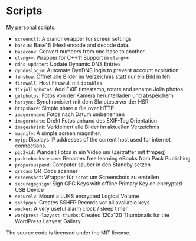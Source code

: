 Scripts
=======

My personal scripts.

* `screenctl`: A xrandr wrapper for screen settings
* `base16`: Base16 (Hex) encode and decode data.
* `baseconv`: Convert numbers from one base to another
* `clang++`: Wrapper for C++11 Support in `clang++`
* `ddns-updater`: Update Dynamic DNS Entries
* `dyndnslogin`: Automate DynDNS login to prevent account expiration
* `fehshow`: Öffnet alle Bilder im Verzeichnis statt nur ein Bild in feh
* `firewall`: Host Firewall mit `iptables`
* `fixjollaphotos`: Add EXIF timestamp, rotate and rename Jolla photos
* `getphotos`: Fotos von der Kamera herunterladen und abspeichern
* `hsrsync`: Synchronisiert mit dem Skripteserver der HSR
* `httpshare`: Simple share a file over HTTP
* `imagerename`: Fotos nach Datum umbenennen
* `imagerotate`: Dreht Fotos anhand des EXIF-Tag Orientation
* `imageshrink`: Verkleinert alle Bilder im aktuellen Verzeichnis
* `magnify`: A simple screen magnifier.
* `myip`: Displays IP addresses of the current host used for internet connections.
* `pic2vid`: Wandelt Fotos in ein Video um (Zeitraffer mit ffmpeg)
* `packtebooksrename`: Renames free learning eBooks from Pack Publishing
* `propersuspend`: Computer sauber in den Standby setzen
* `qrscan`: QR-Code scanner
* `screenshot`: Wrapper für `scrot` um Screenshots zu erstellen
* `securegpgsign`: Sign GPG Keys with offline Primary Key on encrypted USB Device
* `securelv`: Mount a LUKS encrypted Logical Volume
* `sshfpgen`: Creates SSHFP Records vor all available keys
* `wecker`: A very useful alarm clock / sleep timer
* `wordpress-lazyest-thumbs`: Created 120x120 Thumbnails for the WordPress Lazyest Gallery

The source code is licensed under the MIT license.
